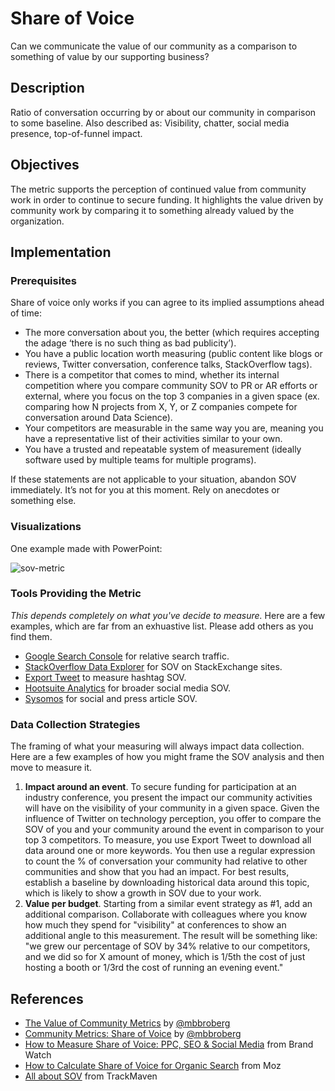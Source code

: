 # Share of Voice

Can we communicate the value of our community as a comparison to something of value by our supporting business?

## Description

Ratio of conversation occurring by or about our community in comparison to some baseline. Also described as: Visibility, chatter, social media presence, top-of-funnel impact.

## Objectives

The metric supports the perception of continued value from community work in order to continue to secure funding. It highlights the value driven by community work by comparing it to something already valued by the organization. 

## Implementation

### Prerequisites

Share of voice only works if you can agree to its implied assumptions ahead of time:

- The more conversation about you, the better (which requires accepting the adage ‘there is no such thing as bad publicity’).
- You have a public location worth measuring (public content like blogs or reviews, Twitter conversation, conference talks, StackOverflow tags).
- There is a competitor that comes to mind, whether its internal competition where you compare community SOV to PR or AR efforts or external, where you focus on the top 3 companies in a given space (ex. comparing how N projects from X, Y, or Z companies compete for conversation around Data Science).
- Your competitors are measurable in the same way you are, meaning you have a representative list of their activities similar to your own.
- You have a trusted and repeatable system of measurement (ideally software used by multiple teams for multiple programs).

If these statements are not applicable to your situation, abandon SOV immediately. It’s not for you at this moment. Rely on anecdotes or something else.

### Visualizations

One example made with PowerPoint:

![sov-metric](https://user-images.githubusercontent.com/1744971/71270812-1b27c580-2318-11ea-9188-0a79ec700348.png)

### Tools Providing the Metric

_This depends completely on what you've decide to measure._ Here are a few examples, which are far from an exhuastive list. Please add others as you find them.

- [Google Search Console](https://search.google.com/) for relative search traffic.
- [StackOverflow Data Explorer](https://data.stackexchange.com/stackoverflow/query/new) for SOV on StackExchange sites.
- [Export Tweet](https://www.exporttweet.com/) to measure hashtag SOV.
- [Hootsuite Analytics](https://hootsuite.com/platform/analytics) for broader social media SOV.
- [Sysomos](https://sysomos.com/platform/analyze/) for social and press article SOV.

### Data Collection Strategies

The framing of what your measuring will always impact data collection. Here are a few examples of how you might frame the SOV analysis and then move to measure it. 

1. **Impact around an event**. To secure funding for participation at an industry conference, you present the impact our community activities will have on the visibility of your community in a given space. Given the influence of Twitter on technology perception, you offer to compare the SOV of you and your community around the event in comparison to your top 3 competitors. To measure, you use Export Tweet to download all data around one or more keywords. You then use a regular expression to count the % of conversation your community had relative to other communities and show that you had an impact. For best results, establish a baseline by downloading historical data around this topic, which is likely to show a growth in SOV due to your work.
2. **Value per budget**. Starting from a similar event strategy as #1, add an additional comparison. Collaborate with colleagues where you know how much they spend for "visibility" at conferences to show an additional angle to this measurement. The result will be something like: "we grew our percentage of SOV by 34% relative to our competitors, and we did so for X amount of money, which is 1/5th the cost of just hosting a booth or 1/3rd the cost of running an evening event." 

## References

- [The Value of Community Metrics](https://mbbroberg.fun/the-value-of-community-metrics/) by [@mbbroberg](https://twitter.com/mbbroberg)
- [Community Metrics: Share of Voice](https://mbbroberg.fun/community-metrics-share-of-voice/) by [@mbbroberg](https://twitter.com/mbbroberg)
- [How to Measure Share of Voice: PPC, SEO & Social Media](https://www.brandwatch.com/blog/how-to-measure-share-of-voice/) from Brand Watch
- [How to Calculate Share of Voice for Organic Search](https://moz.com/blog/how-to-calculate-share-of-voice-for-organic-search) from Moz 
- [All about SOV](https://trackmaven.com/marketing-dictionary/share-of-voice/) from TrackMaven